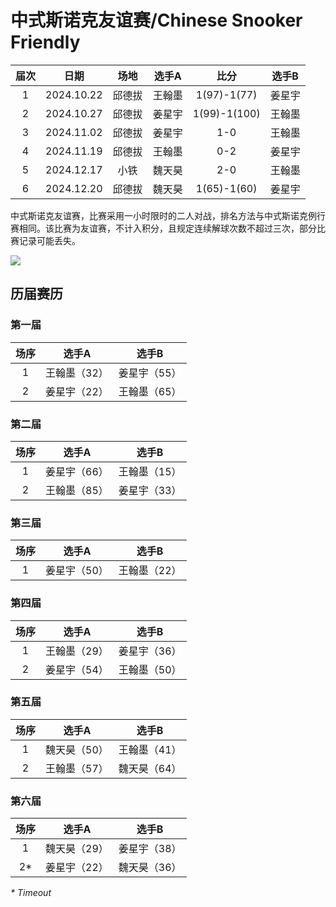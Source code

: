 # 中式斯诺克友谊赛/Chinese Snooker Friendly

| 届次 | 日期        | 场地  | 选手A  | 比分          | 选手B  |
| :--: | :--------: | :----: | :---: | :----------: | :----: |
| 1    | 2024.10.22 | 邱德拔 | 王翰墨 | 1(97)-1(77)  | 姜星宇 |
| 2    | 2024.10.27 | 邱德拔 | 姜星宇 | 1(99)-1(100) | 王翰墨 |
| 3    | 2024.11.02 | 邱德拔 | 姜星宇 | 1-0          | 王翰墨 |
| 4    | 2024.11.19 | 邱德拔 | 王翰墨 | 0-2          | 姜星宇 |
| 5    | 2024.12.17 | 小铁   | 魏天昊 | 2-0          | 王翰墨 |
| 6    | 2024.12.20 | 邱德拔 | 魏天昊 | 1(65)-1(60)  | 姜星宇 |

中式斯诺克友谊赛，比赛采用一小时限时的二人对战，排名方法与中式斯诺克例行赛相同。该比赛为友谊赛，不计入积分，且规定连续解球次数不超过三次，部分比赛记录可能丢失。

![](./img/chinese_snooker_friendly.jpg)

## 历届赛历

### 第一届

| 场序 | 选手A        | 选手B       |
| :--: | :---------: | :---------: |
| 1    | 王翰墨（32） | 姜星宇（55） |
| 2    | 姜星宇（22） | 王翰墨（65） |

### 第二届

| 场序 | 选手A        | 选手B        |
| :--: | :---------: | :----------: |
| 1    | 姜星宇（66） | 王翰墨（15） |
| 2    | 王翰墨（85） | 姜星宇（33） |

### 第三届

| 场序 |    选手A     |    选手B     |
| :--: | :----------: | :----------: |
|  1   | 姜星宇（50） | 王翰墨（22） |

### 第四届

| 场序 | 选手A        | 选手B       |
| :--: | :---------: | :---------: |
| 1    | 王翰墨（29） | 姜星宇（36） |
| 2    | 姜星宇（54） | 王翰墨（50） |

### 第五届

| 场序 | 选手A        | 选手B        |
| :--: | :---------: | :----------: |
| 1    | 魏天昊（50） | 王翰墨（41） |
| 2    | 王翰墨（57） | 魏天昊（64） |

### 第六届

| 场序 | 选手A        | 选手B        |
| :--: | :---------: | :----------: |
| 1    | 魏天昊（29） | 姜星宇（38） |
| 2\*  | 姜星宇（22） | 魏天昊（36） |

*\* Timeout*
